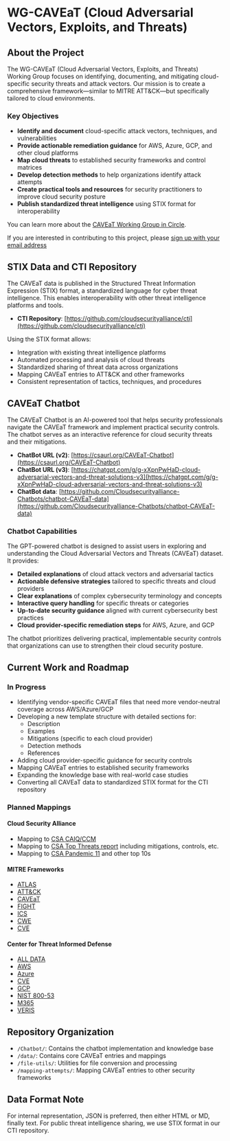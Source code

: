 # WG-CAVEaT (Cloud Adversarial Vectors, Exploits, and Threats)

## About the Project

The WG-CAVEaT (Cloud Adversarial Vectors, Exploits, and Threats) Working Group focuses on identifying, documenting, and mitigating cloud-specific security threats and attack vectors. Our mission is to create a comprehensive framework—similar to MITRE ATT&CK—but specifically tailored to cloud environments.

### Key Objectives

- **Identify and document** cloud-specific attack vectors, techniques, and vulnerabilities
- **Provide actionable remediation guidance** for AWS, Azure, GCP, and other cloud platforms
- **Map cloud threats** to established security frameworks and control matrices
- **Develop detection methods** to help organizations identify attack attempts
- **Create practical tools and resources** for security practitioners to improve cloud security posture
- **Publish standardized threat intelligence** using STIX format for interoperability

You can learn more about the [CAVEaT Working Group in Circle](https://circle.cloudsecurityalliance.org/community-home1?communitykey=cce2fd58-ba71-4280-9e3d-018c352d4100).

If you are interested in contributing to this project, please [sign up with your email address](https://csaurl.org/WG-CAVEaT-Form)

## STIX Data and CTI Repository

The CAVEaT data is published in the Structured Threat Information Expression (STIX) format, a standardized language for cyber threat intelligence. This enables interoperability with other threat intelligence platforms and tools.

- **CTI Repository**: [https://github.com/cloudsecurityalliance/cti](https://github.com/cloudsecurityalliance/cti)

Using the STIX format allows:
- Integration with existing threat intelligence platforms
- Automated processing and analysis of cloud threats
- Standardized sharing of threat data across organizations
- Mapping CAVEaT entries to ATT&CK and other frameworks
- Consistent representation of tactics, techniques, and procedures

## CAVEaT Chatbot

The CAVEaT Chatbot is an AI-powered tool that helps security professionals navigate the CAVEaT framework and implement practical security controls. The chatbot serves as an interactive reference for cloud security threats and their mitigations.

- **ChatBot URL (v2)**: [https://csaurl.org/CAVEaT-Chatbot](https://csaurl.org/CAVEaT-Chatbot)
- **ChatBot URL (v3)**: [https://chatgpt.com/g/g-xXpnPwHaD-cloud-adversarial-vectors-and-threat-solutions-v3](https://chatgpt.com/g/g-xXpnPwHaD-cloud-adversarial-vectors-and-threat-solutions-v3)
- **ChatBot data**: [https://github.com/Cloudsecurityalliance-Chatbots/chatbot-CAVEaT-data](https://github.com/Cloudsecurityalliance-Chatbots/chatbot-CAVEaT-data)

### Chatbot Capabilities

The GPT-powered chatbot is designed to assist users in exploring and understanding the Cloud Adversarial Vectors and Threats (CAVEaT) dataset. It provides:

- **Detailed explanations** of cloud attack vectors and adversarial tactics
- **Actionable defensive strategies** tailored to specific threats and cloud providers
- **Clear explanations** of complex cybersecurity terminology and concepts
- **Interactive query handling** for specific threats or categories
- **Up-to-date security guidance** aligned with current cybersecurity best practices
- **Cloud provider-specific remediation steps** for AWS, Azure, and GCP

The chatbot prioritizes delivering practical, implementable security controls that organizations can use to strengthen their cloud security posture.

## Current Work and Roadmap

### In Progress

- Identifying vendor-specific CAVEaT files that need more vendor-neutral coverage across AWS/Azure/GCP
- Developing a new template structure with detailed sections for:
  * Description
  * Examples
  * Mitigations (specific to each cloud provider)
  * Detection methods
  * References
- Adding cloud provider-specific guidance for security controls
- Mapping CAVEaT entries to established security frameworks
- Expanding the knowledge base with real-world case studies
- Converting all CAVEaT data to standardized STIX format for the CTI repository

### Planned Mappings

#### Cloud Security Alliance
- Mapping to [CSA CAIQ/CCM](https://cloudsecurityalliance.org/artifacts/cloud-controls-matrix-v4)
- Mapping to [CSA Top Threats report](https://cloudsecurityalliance.org/research/topics/top-threats) including mitigations, controls, etc.
- Mapping to [CSA Pandemic 11](https://cloudsecurityalliance.org/artifacts/top-threats-to-cloud-computing-pandemic-eleven-deep-dive) and other top 10s

#### MITRE Frameworks
- [ATLAS](https://atlas.mitre.org/)
- [ATT&CK](https://attack.mitre.org/)
- [CAVEaT](https://github.com/CloudSecurityAlliance-WG/WG-CAVEaT/tree/main/CAVEaT-files/md-files)
- [FIGHT](https://fight.mitre.org/)
- [ICS](https://attack.mitre.org/techniques/ics/)
- [CWE](https://cwe.mitre.org/)
- [CVE](https://github.com/cveproject/cvelistV5/)

#### Center for Threat Informed Defense
- [ALL DATA](https://github.com/center-for-threat-informed-defense/mappings-explorer/tree/main/mappings)
- [AWS](https://center-for-threat-informed-defense.github.io/mappings-explorer/external/aws/) 
- [Azure](https://center-for-threat-informed-defense.github.io/mappings-explorer/external/aws/)
- [CVE](https://center-for-threat-informed-defense.github.io/mappings-explorer/external/cve/)
- [GCP](https://center-for-threat-informed-defense.github.io/mappings-explorer/external/gcp/)
- [NIST 800-53](https://center-for-threat-informed-defense.github.io/mappings-explorer/external/nist/)
- [M365](https://center-for-threat-informed-defense.github.io/mappings-explorer/external/m365/)
- [VERIS](https://center-for-threat-informed-defense.github.io/mappings-explorer/external/veris/)

## Repository Organization

- `/Chatbot/`: Contains the chatbot implementation and knowledge base
- `/data/`: Contains core CAVEaT entries and mappings
- `/file-utils/`: Utilities for file conversion and processing
- `/mapping-attempts/`: Mapping CAVEaT entries to other security frameworks

## Data Format Note

For internal representation, JSON is preferred, then either HTML or MD, finally text. For public threat intelligence sharing, we use STIX format in our CTI repository.
